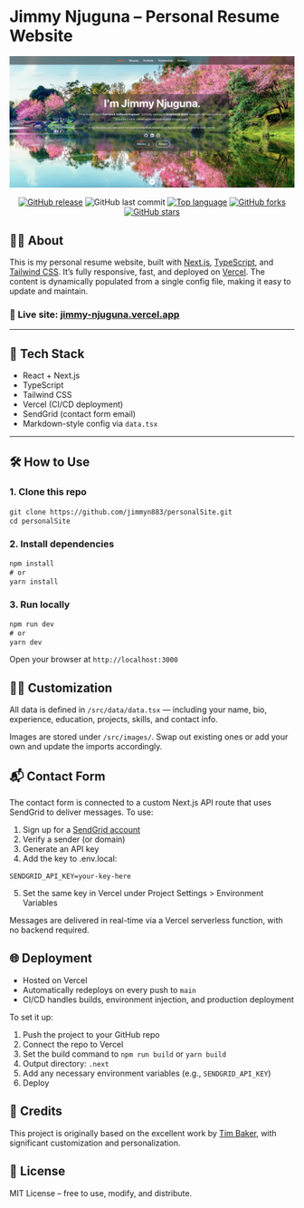 # Jimmy Njuguna – Personal Resume Website

[//]: # (If you update the screenshot, bump the query string like &v=2 to break GitHub cache, then UNDO it to render screenshot on click)
![Personal Resume Website](resume-screenshot.jpg?raw=true&v=2 'Personal Resume Website')

<div align="center">

<a href="https://github.com/jimmyn883/personalSite/releases"><img alt="GitHub release" src="https://img.shields.io/github/v/release/jimmyn883/personalSite"></a>
![GitHub last commit](https://img.shields.io/github/last-commit/jimmyn883/personalSite)
<a href="https://github.com/jimmyn883/personalSite"><img alt="Top language" src="https://img.shields.io/github/languages/top/jimmyn883/personalSite"></a>
<a href="https://github.com/jimmyn883/personalSite/network"><img alt="GitHub forks" src="https://img.shields.io/github/forks/jimmyn883/personalSite?color=success"></a>
<a href="https://github.com/jimmyn883/personalSite/stargazers"><img alt="GitHub stars" src="https://img.shields.io/github/stars/jimmyn883/personalSite?color=yellow"></a>

</div>

## 🧑‍💻 About

This is my personal resume website, built with [Next.js](https://nextjs.org/), [TypeScript](https://www.typescriptlang.org/), and [Tailwind CSS](https://tailwindcss.com/). It’s fully responsive, fast, and deployed on [Vercel](https://vercel.com/). The content is dynamically populated from a single config file, making it easy to update and maintain.

### 🔗 Live site: [jimmy-njuguna.vercel.app](https://jimmy-njuguna.vercel.app/)

---

## 🚀 Tech Stack

- React + Next.js
- TypeScript
- Tailwind CSS
- Vercel (CI/CD deployment)
- SendGrid (contact form email)
- Markdown-style config via `data.tsx`

---

## 🛠️ How to Use

### 1. Clone this repo

```
git clone https://github.com/jimmyn883/personalSite.git
cd personalSite
```
### 2. Install dependencies
```
npm install
# or
yarn install
```
### 3. Run locally
```
npm run dev
# or
yarn dev
```
Open your browser at `http://localhost:3000`

## 🧑‍🎨 Customization
All data is defined in `/src/data/data.tsx` — including your name, bio, experience, education, projects, skills, and contact info.

Images are stored under `/src/images/`. Swap out existing ones or add your own and update the imports accordingly.



## 📬 Contact Form
The contact form is connected to a custom Next.js API route that uses SendGrid to deliver messages.
To use:

1. Sign up for a [SendGrid account](https://sendgrid.com/en-us)
2. Verify a sender (or domain)
3. Generate an API key
4. Add the key to .env.local:
```
SENDGRID_API_KEY=your-key-here
```
5. Set the same key in Vercel under Project Settings > Environment Variables

Messages are delivered in real-time via a Vercel serverless function, with no backend required.



## 🌐 Deployment
- Hosted on Vercel
- Automatically redeploys on every push to `main`
- CI/CD handles builds, environment injection, and production deployment

To set it up:
1. Push the project to your GitHub repo
2. Connect the repo to Vercel
3. Set the build command to `npm run build` or `yarn build`
4. Output directory: `.next`
5. Add any necessary environment variables (e.g., `SENDGRID_API_KEY`)
6. Deploy

## 🧠 Credits
This project is originally based on the excellent work by [Tim Baker](https://github.com/tbakerx/react-resume-template), with significant customization and personalization.

## 💬 License
MIT License – free to use, modify, and distribute.
